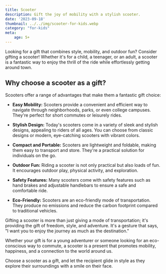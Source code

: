 ```yaml
---
title: Scooter
description: Gift the joy of mobility with a stylish scooter.
date: '2023-09-18'
thumbnail: ../../img/scooter-for-kids.webp
category: "for-kids"
meta:
    age: 5+
---
```

Looking for a gift that combines style, mobility, and outdoor fun? Consider gifting a scooter! Whether it's for a child, a teenager, or an adult, a scooter is a fantastic way to enjoy the thrill of the ride while effortlessly getting around town.

## Why choose a scooter as a gift?

Scooters offer a range of advantages that make them a fantastic gift choice:

- **Easy Mobility:** Scooters provide a convenient and efficient way to navigate through neighborhoods, parks, or even college campuses. They're perfect for short commutes or leisurely rides.

- **Stylish Design:** Today's scooters come in a variety of sleek and stylish designs, appealing to riders of all ages. You can choose from classic designs or modern, eye-catching scooters with vibrant colors.

- **Compact and Portable:** Scooters are lightweight and foldable, making them easy to transport and store. They're a practical solution for individuals on the go.

- **Outdoor Fun:** Riding a scooter is not only practical but also loads of fun. It encourages outdoor play, physical activity, and exploration.

- **Safety Features:** Many scooters come with safety features such as hand brakes and adjustable handlebars to ensure a safe and comfortable ride.

- **Eco-Friendly:** Scooters are an eco-friendly mode of transportation. They produce no emissions and reduce the carbon footprint compared to traditional vehicles.

Gifting a scooter is more than just giving a mode of transportation; it's providing the gift of freedom, style, and adventure. It's a gesture that says, "I want you to enjoy the journey as much as the destination."

Whether your gift is for a young adventurer or someone looking for an eco-conscious way to commute, a scooter is a present that promotes mobility, happiness, and a connection to the world around us.

Choose a scooter as a gift, and let the recipient glide in style as they explore their surroundings with a smile on their face.
